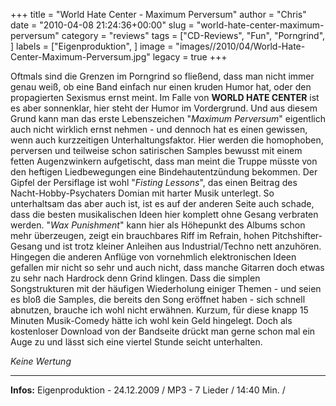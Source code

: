 +++
title = "World Hate Center - Maximum Perversum"
author = "Chris"
date = "2010-04-08 21:24:36+00:00"
slug = "world-hate-center-maximum-perversum"
category = "reviews"
tags = ["CD-Reviews", "Fun", "Porngrind", ]
labels = ["Eigenproduktion", ]
image = "images//2010/04/World-Hate-Center-Maximum-Perversum.jpg"
legacy = true
+++

Oftmals sind die Grenzen im Porngrind so fließend, dass man nicht immer genau weiß, ob eine Band einfach nur einen kruden Humor hat, oder den propagierten Sexismus ernst meint. Im Falle von **WORLD HATE CENTER** ist es aber sonnenklar, hier steht der Humor im Vordergrund. Und aus diesem Grund kann man das erste Lebenszeichen "_Maximum Perversum_" eigentlich auch nicht wirklich ernst nehmen - und dennoch hat es einen gewissen, wenn auch kurzzeitigen Unterhaltungsfaktor.
Hier werden die homophoben, perversen und teilweise schon satirischen Samples bewusst mit einem fetten Augenzwinkern aufgetischt, dass man meint die Truppe müsste von den heftigen Liedbewegungen eine Bindehautentzündung bekommen. Der Gipfel der Persiflage ist wohl "_Fisting Lessons_", das einen Beitrag des Nacht-Hobby-Psychaters Domian mit harter Musik unterlegt. So unterhaltsam das aber auch ist, ist es auf der anderen Seite auch schade, dass die besten musikalischen Ideen hier komplett ohne Gesang verbraten werden.
"_Wax Punishment_" kann hier als Höhepunkt des Albums schon mehr überzeugen, zeigt ein brauchbares Riff im Refrain, hohen Pitchshifter-Gesang und ist trotz kleiner Anleihen aus Industrial/Techno nett anzuhören. Hingegen die anderen Anflüge von vornehmlich elektronischen Ideen gefallen mir nicht so sehr und auch nicht, dass manche Gitarren doch etwas zu sehr nach Hardrock denn Grind klingen. Dass die simplen Songstrukturen mit der häufigen Wiederholung einiger Themen - und seien es bloß die Samples, die bereits den Song eröffnet haben - sich schnell abnutzen, brauche ich wohl nicht erwähnen.
Kurzum, für diese knapp 15 Minuten Musik-Comedy hätte ich wohl kein Geld hingelegt. Doch als kostenloser Download von der Bandseite drückt man gerne schon mal ein Auge zu und lässt sich eine viertel Stunde seicht unterhalten.

_Keine Wertung_



---
**Infos:**
Eigenproduktion - 24.12.2009 / 
MP3 - 7 Lieder / 14:40 Min. / 
